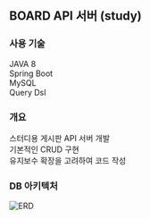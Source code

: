 ## BOARD API 서버 (study)

### 사용 기술
JAVA 8<br>
Spring Boot<br>
MySQL<br>
Query Dsl<br>

### 개요
스터디용 게시판 API 서버 개발<br>
기본적인 CRUD 구현<br>
유지보수 확장을 고려하여 코드 작성

### DB 아키텍처
![ERD](https://user-images.githubusercontent.com/82927161/209620685-0053af8a-0356-4227-bc49-96c2f77c191c.PNG)

